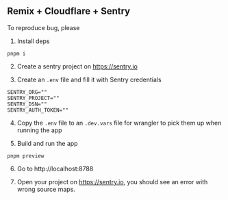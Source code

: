 ## Remix + Cloudflare + Sentry

To reproduce bug, please

1. Install deps

```
pnpm i
```

2. Create a sentry project on https://sentry.io

3. Create an `.env` file and fill it with Sentry credentials

```
SENTRY_ORG=""
SENTRY_PROJECT=""
SENTRY_DSN=""
SENTRY_AUTH_TOKEN=""
```

4. Copy the `.env` file to an `.dev.vars` file for wrangler to pick them up when running the app

5. Build and run the app

```
pnpm preview
```

6. Go to http://localhost:8788

7. Open your project on https://sentry.io, you should see an error with wrong source maps.
